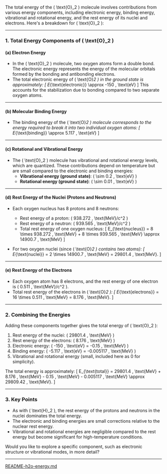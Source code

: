The total energy of the \( \text{O}_2 \) molecule involves contributions from various energy components, including electronic energy, binding energy, vibrational and rotational energy, and the rest energy of its nuclei and electrons. Here's a breakdown for \( \text{O}_2 \):

---

### **1. Total Energy Components of \( \text{O}_2 \)**

#### **(a) Electron Energy**
- In the \( \text{O}_2 \) molecule, two oxygen atoms form a double bond. The electronic energy represents the energy of the molecular orbitals formed by the bonding and antibonding electrons.
- The total electronic energy of \( \text{O}_2 \) in the ground state is approximately:
  \[
  E_{\text{electronic}} \approx -150 \, \text{eV}
  \]
  This accounts for the stabilization due to bonding compared to two separate oxygen atoms.

---

#### **(b) Molecular Binding Energy**
- The binding energy of the \( \text{O}_2 \) molecule corresponds to the energy required to break it into two individual oxygen atoms:
  \[
  E_{\text{binding}} \approx 5.117 \, \text{eV}
  \]

---

#### **(c) Rotational and Vibrational Energy**
- The \( \text{O}_2 \) molecule has vibrational and rotational energy levels, which are quantized. These contributions depend on temperature but are small compared to the electronic and binding energies:
  - **Vibrational energy (ground state)**: \( \sim 0.2 \, \text{eV} \)
  - **Rotational energy (ground state)**: \( \sim 0.01 \, \text{eV} \)

---

#### **(d) Rest Energy of the Nuclei (Protons and Neutrons)**
- Each oxygen nucleus has 8 protons and 8 neutrons:
  - Rest energy of a proton: \( 938.272 \, \text{MeV}/c^2 \)
  - Rest energy of a neutron: \( 939.565 \, \text{MeV}/c^2 \)
  - Total rest energy of one oxygen nucleus:
    \[
    E_{\text{nucleus}} = 8 \times 938.272 \, \text{MeV} + 8 \times 939.565 \, \text{MeV} \approx 14900.7 \, \text{MeV}
    \]

- For two oxygen nuclei (since \( \text{O}_2 \) contains two atoms):
  \[
  E_{\text{nuclei}} = 2 \times 14900.7 \, \text{MeV} = 29801.4 \, \text{MeV}.
  \]

---

#### **(e) Rest Energy of the Electrons**
- Each oxygen atom has 8 electrons, and the rest energy of one electron is \( 0.511 \, \text{MeV}/c^2 \).
- Total rest energy of the electrons in \( \text{O}_2 \):
  \[
  E_{\text{electrons}} = 16 \times 0.511 \, \text{MeV} = 8.176 \, \text{MeV}.
  \]

---

### **2. Combining the Energies**
Adding these components together gives the total energy of \( \text{O}_2 \):

1. Rest energy of the nuclei: \( 29801.4 \, \text{MeV} \)
2. Rest energy of the electrons: \( 8.176 \, \text{MeV} \)
3. Electronic energy: \( -150 \, \text{eV} = -0.15 \, \text{MeV} \)
4. Binding energy: \( -5.117 \, \text{eV} = -0.005117 \, \text{MeV} \)
5. Vibrational and rotational energy (small, included here as 0 for simplicity).

The total energy is approximately:
\[
E_{\text{total}} = 29801.4 \, \text{MeV} + 8.176 \, \text{MeV} - 0.15 \, \text{MeV} - 0.005117 \, \text{MeV} \approx 29809.42 \, \text{MeV}.
\]

---

### **3. Key Points**
- As with \( \text{H}_2 \), the rest energy of the protons and neutrons in the nuclei dominates the total energy.
- The electronic and binding energies are small corrections relative to the nuclear rest energy.
- Vibrational and rotational energies are negligible compared to the rest energy but become significant for high-temperature conditions.

Would you like to explore a specific component, such as electronic structure or vibrational modes, in more detail?


---

[README-h2o-energy.md](https://t2m.io/MXPe7Yc)

